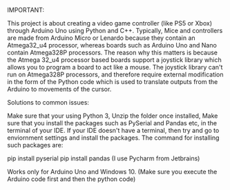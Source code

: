IMPORTANT:

This project is about creating a video game controller (like PS5 or Xbox) through Arduino Uno using Python and C++. Typically, Mice and controllers are made from Arduino Micro or Lenardo because they contain an Atmega32_u4 processor, whereas boards such as Arduino Uno and Nano contain Atmega328P processors. The reason why this matters is because the Atmega 32_u4 processor based boards support a joystick library which allows you to program a board to act like a mouse. The joystick library can't run on Atmega328P processors, and therefore require external modification in the form of the Python code which is used to translate outputs from the Arduino to movements of the cursor.

Solutions to common issues:

Make sure that your using Python 3,
Unzip the folder once installed,
Make sure that you install the packages such as PySerial and Pandas etc, in the terminal of your IDE. If your IDE doesn't have a terminal, then try and go to enviornment settings and install the packages. The command for installing such packages are:

pip install pyserial
pip install pandas
(I use Pycharm from Jetbrains)

Works only for Arduino Uno and Windows 10.
(Make sure you execute the Arduino code first and then the python code)


